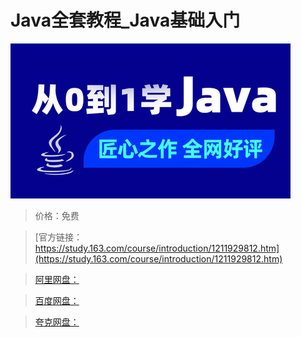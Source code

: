 # Java全套教程_Java基础入门

![img](../../../assets/study163/free/590da6cf9af8473db73409a42f297d66.jpg)

> 价格：免费

> [官方链接：https://study.163.com/course/introduction/1211929812.htm](https://study.163.com/course/introduction/1211929812.htm)

> [阿里网盘：]()

> [百度网盘：]()

> [夸克网盘：]()
